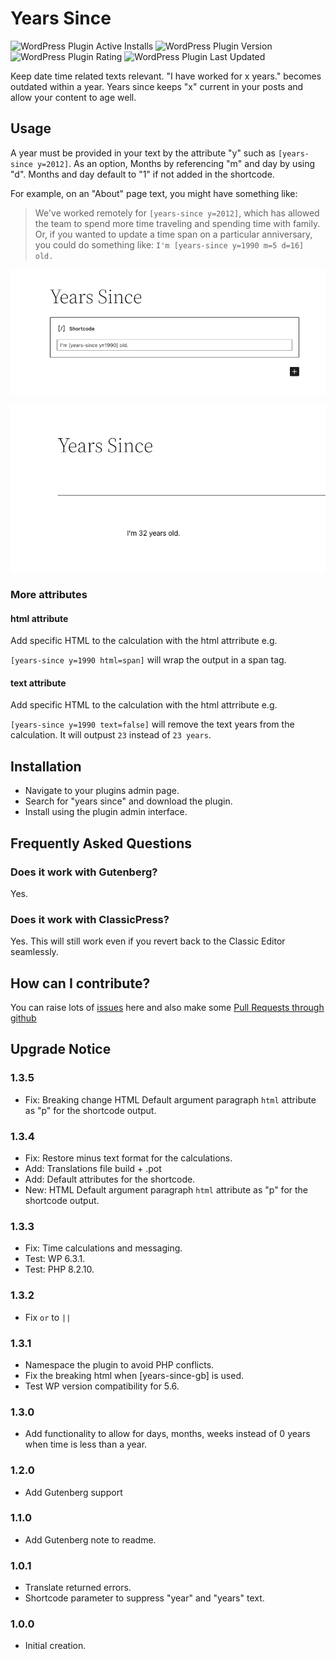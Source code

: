 # Years Since

![WordPress Plugin Active Installs](https://img.shields.io/wordpress/plugin/installs/years-since)
![WordPress Plugin Version](https://img.shields.io/wordpress/plugin/v/years-since)
![WordPress Plugin Rating](https://img.shields.io/wordpress/plugin/rating/years-since)
![WordPress Plugin Last Updated](https://img.shields.io/wordpress/plugin/last-updated/years-since)

Keep date time related texts relevant. "I have worked for x years." becomes outdated within a year. Years since keeps "x" current in your posts and allow your content to age well. 

## Usage

A year must be provided in your text by the attribute "y" such as ``[years-since y=2012]``.
As an option, Months by referencing "m" and day by using "d". Months and day default to "1" if not added in the shortcode.

For example, on an "About" page text, you might have something like:

> We've worked remotely for ``[years-since y=2012]``, which has allowed the team to spend more time traveling and spending time with family.
Or, if you wanted to update a time span on a particular anniversary, you could do something like:
``I'm [years-since y=1990 m=5 d=16] old.``

![Admin Shortcode](./.wordpress-org/screenshot-1.png)

![Page/Post Preview](./.wordpress-org/screenshot-2.png)

### More attributes
#### html attribute
Add specific HTML to the calculation with the html attrribute e.g.

`[years-since y=1990 html=span]` will wrap the output in a span tag.

#### text attribute
Add specific HTML to the calculation with the html attrribute e.g.

`[years-since y=1990 text=false]` will remove the text years from the calculation. It will outpust `23` instead of `23 years`.

## Installation
* Navigate to your plugins admin page.
* Search for "years since" and download the plugin.
* Install using the plugin admin interface.

## Frequently Asked Questions

### Does it work with Gutenberg?
Yes.

### Does it work with ClassicPress?
Yes. This will still work even if you revert back to the Classic Editor seamlessly.

## How can I contribute?
You can raise lots of [issues](https://github.com/bahiirwa/years-since/) here and also make some [Pull Requests through github](https://github.com/bahiirwa/years-since/)

## Upgrade Notice

### 1.3.5
- Fix: Breaking change HTML Default argument paragraph `html` attribute as "p" for the shortcode output.

### 1.3.4
- Fix: Restore minus text format for the calculations.
- Add: Translations file build + .pot
- Add: Default attributes for the shortcode.
- New: HTML Default argument paragraph `html` attribute as "p" for the shortcode output.

### 1.3.3
- Fix: Time calculations and messaging.
- Test: WP 6.3.1.
- Test: PHP 8.2.10.

### 1.3.2
- Fix `or` to `||`

### 1.3.1
- Namespace the plugin to avoid PHP conflicts.
- Fix the breaking html when [years-since-gb] is used.
- Test WP version compatibility for 5.6.

### 1.3.0
- Add functionality to allow for days, months, weeks instead of 0 years when time is less than a year.

### 1.2.0
- Add Gutenberg support

### 1.1.0
- Add Gutenberg note to readme.

### 1.0.1
- Translate returned errors.
- Shortcode parameter to suppress "year" and "years" text.

### 1.0.0
- Initial creation.
